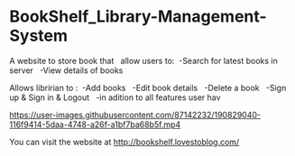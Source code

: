 # BookShelf_Library-Management-System

A website to store book that &nbsp;
allow users to:&nbsp;
-Search for latest books in server &nbsp;
-View details of books &nbsp;

Allows libririan to :&nbsp;
-Add books &nbsp;
-Edit book details &nbsp;
-Delete a book &nbsp;
-Sign up & Sign in & Logout &nbsp;
-in adition to all features user hav &nbsp;

https://user-images.githubusercontent.com/87142232/190829040-116f9414-5daa-4748-a26f-a1bf7ba68b5f.mp4 &nbsp;


You can visit the website at http://bookshelf.lovestoblog.com/


